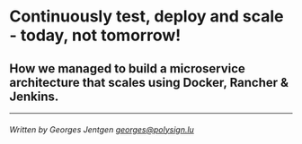 # Continuously test, deploy and scale - today, not tomorrow!
## How we managed to build a microservice architecture that scales using Docker, Rancher & Jenkins.
---

###### Written by Georges Jentgen <georges@polysign.lu>
